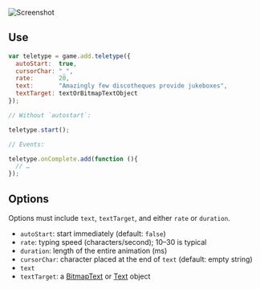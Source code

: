 ![Screenshot](https://samme.github.io/phaser-teletype/screenshot.png)

Use
---

```javascript
var teletype = game.add.teletype({
  autoStart:  true,
  cursorChar: "_",
  rate:       20,
  text:       "Amazingly few discotheques provide jukeboxes",
  textTarget: textOrBitmapTextObject
});

// Without `autostart`:

teletype.start();

// Events:

teletype.onComplete.add(function (){
  // …
});
```

Options
-------

Options must include `text`, `textTarget`, and either `rate` or `duration`.

- `autoStart`: start immediately (default: `false`)
- `rate`: typing speed (characters/second); 10–30 is typical
- `duration`: length of the entire animation (ms)
- `cursorChar`: character placed at the end of `text` (default: empty string)
- `text`
- `textTarget`: a [BitmapText](http://phaser.io/docs/2.6.2/Phaser.BitmapText.html) or [Text](http://phaser.io/docs/2.6.2/Phaser.Text.html) object

